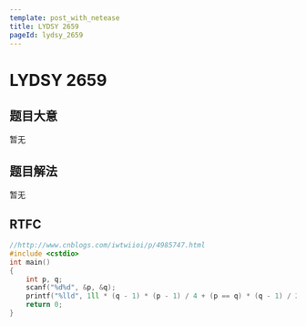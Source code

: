 ```yaml
---
template: post_with_netease
title: LYDSY 2659
pageId: lydsy_2659
---
```


# LYDSY 2659
<span id="poem"></span><script>$(function(){$.ajax('/api/poem?rnd='+Date.now()+Math.random()).done(function(data){$('#poem').text(data);});});</script>
## 题目大意
暂无

## 题目解法
暂无

## RTFC

```cpp
//http://www.cnblogs.com/iwtwiioi/p/4985747.html
#include <cstdio>
int main()
{
    int p, q;
    scanf("%d%d", &p, &q);
    printf("%lld", 1ll * (q - 1) * (p - 1) / 4 + (p == q) * (q - 1) / 2);
    return 0;
}
```
<div id="__comment"></div>
